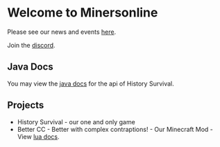 # Welcome to Minersonline

Please see our news and events  [here](/news).

Join the [discord](https://discord.gg/ybWqDAkDES).

## Java Docs
You may view the [java docs](/history_survival/javadoc/index.html) for the api of History Survival.

## Projects

* History Survival - our one and only game
* Better CC - Better with complex contraptions! - Our Minecraft Mod - View [lua docs](/better_cc/1.18/docs/lua/).